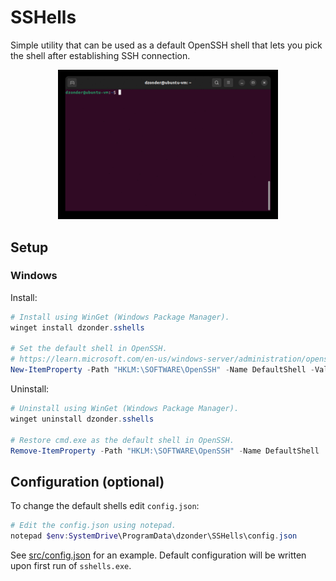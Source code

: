 # SSHells

Simple utility that can be used as a default OpenSSH shell that lets you pick the shell after establishing SSH connection.

<p align="center">
  <img src="demo.gif" alt="animated" width="70%" />
</p>

## Setup

### Windows 

Install:

```PowerShell
# Install using WinGet (Windows Package Manager).
winget install dzonder.sshells

# Set the default shell in OpenSSH.
# https://learn.microsoft.com/en-us/windows-server/administration/openssh/openssh_server_configuration#configuring-the-default-shell-for-openssh-in-windows
New-ItemProperty -Path "HKLM:\SOFTWARE\OpenSSH" -Name DefaultShell -Value (Get-Command sshells.exe).Path -PropertyType String -Force
```

Uninstall:

```PowerShell
# Uninstall using WinGet (Windows Package Manager).
winget uninstall dzonder.sshells

# Restore cmd.exe as the default shell in OpenSSH.
Remove-ItemProperty -Path "HKLM:\SOFTWARE\OpenSSH" -Name DefaultShell
```

## Configuration (optional)

To change the default shells edit `config.json`:

```PowerShell
# Edit the config.json using notepad.
notepad $env:SystemDrive\ProgramData\dzonder\SSHells\config.json
```

See [src/config.json](src/config.json) for an example. Default configuration will be written upon first run of `sshells.exe`.
